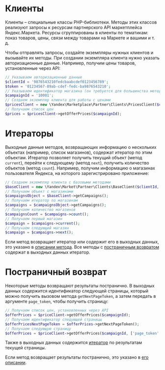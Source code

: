 # Клиенты

Клиенты – специальные классы PHP-библиотеки. Методы этих классов реализуют запросы к ресурсам партнерского API маркетплейса Яндекс.Маркета. Ресурсы сгруппированы в клиенты по тематикам: показ товаров, цены, связи между товарами на Маркете и вашими и т. д.

Чтобы отправлять запросы, создайте экземпляры нужных клиентов и вызывайте их методы. При создании экземпляра клиента нужно указать авторизационные данные. Например, получим цены товаров, установленные через API:

```php
// Указываем авторизационные данные
$clientId = '9876543210fedcbaabcdef0123456789';
$token = '01234567-89ab-cdef-fedc-ba9876543210';
// Указываем идентификатор магазина (он требуется для большинства методов)
$campaignId = '10001';
// Создаем экземпляр клиента для работы с ценами
$pricesClient = new \Yandex\Marketplace\Partner\Clients\PricesClient($clientId, $token);
// Получаем список цен
$prices = $pricesClient->getOfferPrices($campaignId);
```

# Итераторы

Выходные данные методов, возвращающих информацию о нескольких объектах (например, список магазинов), содержат итератор по этим объектам. Итератор позволяет получить текущий объект (метод `current`), перейти к следующему (метод `next`), получить количество объектов (метод `count`). Например, получим информацию о магазинах пользователя Яндекса, на которого зарегистрировано приложение:

```php
// Создаем экземпляр клиента с базовыми методами
$baseClient = new \Yandex\Market\Partner\Clients\BaseClient($clientId, $token);
// Получаем объект с магазинами
$campaignsObject = $baseClient->getCampaigns();
// Получаем итератор по магазинам
$campaigns = $campaignsObject->getCampaigns();
// Получаем количество магазинов
$campaignsCount = $campaigns->count();
// Получаем первый магазин
$campaign = $campaigns->current();
// Получаем следующий магазин
$campaign = $campaigns->next();
```

Если метод возвращает итератор или содержит его в выходных данных, это указано в [описании метода](Методы). Все методы с [постраничным возвратом](#Постраничный-возврат) содержат в выходных данных итератор.

# Постраничный возврат

Некоторые методы возвращают результаты постранично. В выходных данных содержится идентификатор следующей страницы, который можно получить вызовом метода `getNextPageToken`, а затем передать в аргументе `page_token`, чтобы получить страницу:

```php
// Получаем список цен, установленных через API
$offerPrices = $priceClient->getOfferPrices($campaignId);
// Получаем идентификатор следующей страницы
$offerPricesNextPageToken = $offerPrices->getNextPageToken();
// Получаем следующую страницу
$offerPrices = $priceClient->getOfferPrices($campaignId, ['page_token' => $offerPricesNextPageToken,]);
```

Также в выходных данных содержится [итератор](#Итераторы) по результатам текущей страницы.

Если метод возвращает результаты постранично, это указано в [его описании](Методы).